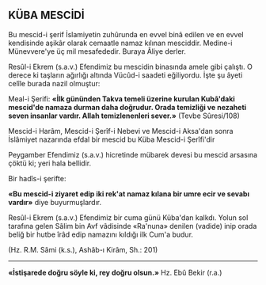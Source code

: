 ## KÜBA MESCİDİ

Bu mescid-i şerif İslamiyetin zuhûrunda en evvel binâ edilen ve en evvel kendisinde aşikâr olarak cemaatle namaz kılınan mesciddir. Medine-i Münevvere'ye üç mil mesafededir. Buraya Âliye derler.

Resûl-i Ekrem (s.a.v.) Efendimiz bu mescidin binasında amele gibi çalıştı. O derece ki taşların ağırlığı altında Vücûd-i saadeti eğiliyor­du. İşte şu âyeti celîle burada nazil olmuştur:

Meal-i Şerifi: **«İlk gününden Takva temeli üzerine kurulan Kubâ'daki mescid'de namaza durman daha doğrudur. Orada temizliği ve nezaheti seven insanlar vardır. Allah temizlenen­leri sever.»** (Tevbe Sûresi/108)

Mescid-i Harâm, Mescid-i Şerîf-i Nebevi ve Mescid-i Aksa'dan sonra İslâmiyet nazarında efdal bir mescid bu Küba Mescid-i Şerîfi'dir

Peygamber Efendimiz (s.a.v.) hicretinde mü­barek devesi bu mescid arsasına çöktü ki; yeri hala bellidir.

Bir hadîs-i şerifte:

**«Bu mescid-i ziyaret edip iki rek'at namaz kılana bir umre ecir ve sevabı vardır»** diye bu­yurmuşlardır.

Resûl-i Ekrem (s.a.v.) Efendimiz bir cuma günü Küba'dan kalkdı. Yolun sol tarafına gelen Sâlim bin Avf vâdisinde «Ra'nuna» denilen (va­dide) inip orada beliğ bir hutbe îrâd edip namazını kıldığı ilk Cum'a budur.

(Hz. R.M. Sâmi (k.s.), Ashâb-ı Kirâm, Sh.: 201)

<hr>

**«İstişarede doğru söyle ki, rey doğru olsun.»** Hz. Ebû Bekir (r.a.)
